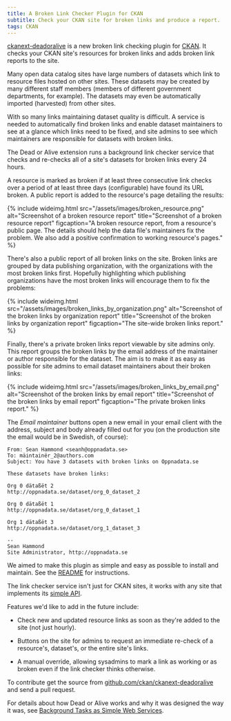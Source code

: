 ```yaml
---
title: A Broken Link Checker Plugin for CKAN
subtitle: Check your CKAN site for broken links and produce a report.
tags: CKAN
---
```


[ckanext-deadoralive](https://github.com/ckan/ckanext-deadoralive) is a new
broken link checking plugin for [CKAN](http://ckan.org/). It checks your CKAN
site's resources for broken links and adds broken link reports to the site.

Many open data catalog sites have large numbers of datasets which link to
resource files hosted on other sites. These datasets may be created by many
different staff members (members of different government departments, for
example).  The datasets may even be automatically imported (harvested) from
other sites.

With so many links maintaining dataset quality is difficult.
A service is needed to automatically find broken links and enable dataset
maintainers to see at a glance which links need to be fixed, and site admins to
see which maintainers are responsible for datasets with broken links.

The Dead or Alive extension runs a background link checker service that checks
and re-checks all of a site's datasets for broken links every 24 hours.

A resource is marked as broken if at least three consecutive link checks over a
period of at least three days (configurable) have found its URL broken.
A public report is added to the resource's page detailing the results:

{% include wideimg.html src="/assets/images/broken_resource.png" alt="Screenshot of a broken resource report" title="Screenshot of a broken resource report" figcaption="A broken resource report, from a resource's public page. The details should help the data file's maintainers fix the problem. We also add a positive confirmation to working resource's pages." %}

There's also a public report of all broken links on the site. Broken links are
grouped by data publishing organization, with the organizations with the most
broken links first. Hopefully highlighting which publishing organizations have
the most broken links will encourage them to fix the problems:

{% include wideimg.html src="/assets/images/broken_links_by_organization.png" alt="Screenshot of the broken links by organization report" title="Screenshot of the broken links by organization report" figcaption="The site-wide broken links report." %}

Finally, there's a private broken links report viewable by site admins only.
This report groups the broken links by the email address of the maintainer or
author responsible for the dataset. The aim is to make it as easy as possible
for site admins to email dataset maintainers about their broken links:

{% include wideimg.html src="/assets/images/broken_links_by_email.png" alt="Screenshot of the broken links by email report" title="Screenshot of the broken links by email report" figcaption="The private broken links report." %}

The _Email maintainer_ buttons open a new email in your email client with the
address, subject and body already filled out for you (on the production site
the email would be in Swedish, of course):

    From: Sean Hammond <seanh@oppnadata.se>
    To: mäintainër_2@authors.com
    Subject: You have 3 datasets with broken links on Oppnadata.se

    These datasets have broken links:

    Org 0 dätaßët 2
    http://oppnadata.se/dataset/org_0_dataset_2

    Org 0 dätaßët 1
    http://oppnadata.se/dataset/org_0_dataset_1

    Org 1 dätaßët 3
    http://oppnadata.se/dataset/org_1_dataset_3

    -- 
    Sean Hammond
    Site Administrator, http://oppnadata.se

We aimed to make this plugin as simple and easy as possible to install and
maintain. See the [README](https://github.com/ckan/ckanext-deadoralive)
for instructions.

The link checker service isn't just for CKAN sites, it works with any site that
implements its [simple API](https://github.com/ckan/deadoralive#api).

Features we'd like to add in the future include:

* Check new and updated resource links as soon as they're added to the site
  (not just hourly).

* Buttons on the site for admins to request an immediate re-check of a
  resource's, dataset's, or the entire site's links.

* A manual override, allowing sysadmins to mark a link as working or as broken
  even if the link checker thinks otherwise.

To contribute get the source from [github.com/ckan/ckanext-deadoralive](https://github.com/ckan/ckanext-deadoralive)
and send a pull request.

For details about how Dead or Alive works and why it was designed the way it
was, see [Background Tasks as Simple Web Services](/posts/background-tasks-as-simple-web-services).
